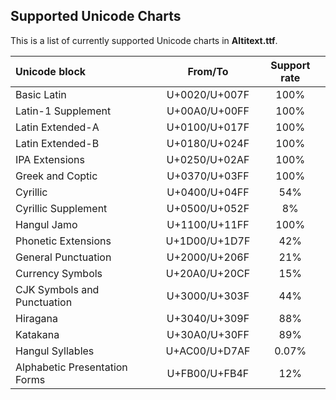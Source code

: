## Supported Unicode Charts
This is a list of currently supported Unicode charts in **Altitext.ttf**.

| Unicode block | From/To | Support rate |
|:--------------|:-------:|:------------:|
| Basic Latin | U+0020/U+007F | 100% |
| Latin-1 Supplement | U+00A0/U+00FF | 100% |
| Latin Extended-A | U+0100/U+017F | 100% |
| Latin Extended-B | U+0180/U+024F | 100% |
| IPA Extensions | U+0250/U+02AF | 100% |
| Greek and Coptic | U+0370/U+03FF | 100% |
| Cyrillic | U+0400/U+04FF | 54% |
| Cyrillic Supplement | U+0500/U+052F | 8% |
| Hangul Jamo | U+1100/U+11FF | 100% |
| Phonetic Extensions | U+1D00/U+1D7F | 42% |
| General Punctuation | U+2000/U+206F | 21% |
| Currency Symbols | U+20A0/U+20CF | 15% |
| CJK Symbols and Punctuation | U+3000/U+303F | 44% |
| Hiragana | U+3040/U+309F | 88% |
| Katakana | U+30A0/U+30FF | 89% |
| Hangul Syllables | U+AC00/U+D7AF | 0.07% |
| Alphabetic Presentation Forms | U+FB00/U+FB4F | 12% |

